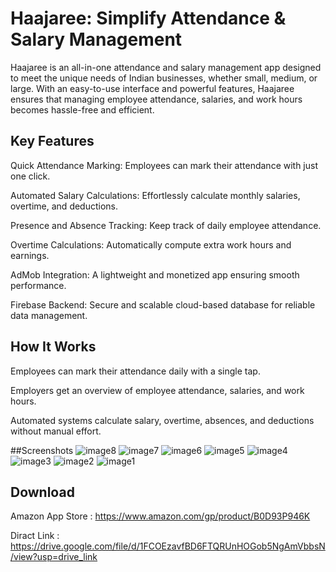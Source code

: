 
# Haajaree: Simplify Attendance & Salary Management

Haajaree is an all-in-one attendance and salary management app designed to meet the unique needs of Indian businesses, whether small, medium, or large. With an easy-to-use interface and powerful features, Haajaree ensures that managing employee attendance, salaries, and work hours becomes hassle-free and efficient.
## Key Features
Quick Attendance Marking: Employees can mark their attendance with just one click.

Automated Salary Calculations: Effortlessly calculate monthly salaries, overtime, and deductions.

Presence and Absence Tracking: Keep track of daily employee attendance.

Overtime Calculations: Automatically compute extra work hours and earnings.

AdMob Integration: A lightweight and monetized app ensuring smooth performance.

Firebase Backend: Secure and scalable cloud-based database for reliable data management.
## How It Works
Employees can mark their attendance daily with a single tap.

Employers get an overview of employee attendance, salaries, and work hours.

Automated systems calculate salary, overtime, absences, and deductions without manual effort.

##Screenshots
![image8](https://github.com/user-attachments/assets/5a564a16-82b5-4499-989f-a386ffaf280c)
![image7](https://github.com/user-attachments/assets/ecec1c74-a29a-44ec-a74e-1ffc64099ba2)
![image6](https://github.com/user-attachments/assets/b6285dab-1190-4a42-b545-937622cdfa8e)
![image5](https://github.com/user-attachments/assets/44056b97-5d5b-49ef-9a50-9e93269f454a)
![image4](https://github.com/user-attachments/assets/d860f916-c592-49de-a28e-acf5d4fa7c3f)
![image3](https://github.com/user-attachments/assets/6a343775-f942-4a3b-9b98-d73e80a1b964)
![image2](https://github.com/user-attachments/assets/153d25f6-56fa-4c3b-b7d6-28cc5e57461e)
![image1](https://github.com/user-attachments/assets/05462ab5-8f3e-4492-9ba3-d8277dfdbd54)


## Download
Amazon App Store : https://www.amazon.com/gp/product/B0D93P946K

Diract Link : https://drive.google.com/file/d/1FCOEzavfBD6FTQRUnHOGob5NgAmVbbsN/view?usp=drive_link

